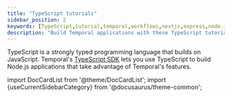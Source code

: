 ```yaml
---
title: "TypeScript tutorials"
sidebar_position: 2
keywords: [TypeScript,tutorial,temporal,workflows,nextjs,express,node.js,javascript]
description: "Build Temporal applications with these TypeScript tutorials"
---
```


TypeScript is a strongly typed programming language that builds on JavaScript. Temporal's [TypeScript SDK](https://docs.temporal.io/typescript/introduction/) lets you use TypeScript to build Node.js applications that take advantage of Temporal's features.

import DocCardList from '@theme/DocCardList';
import {useCurrentSidebarCategory} from '@docusaurus/theme-common';

<DocCardList items={useCurrentSidebarCategory().items}/>
